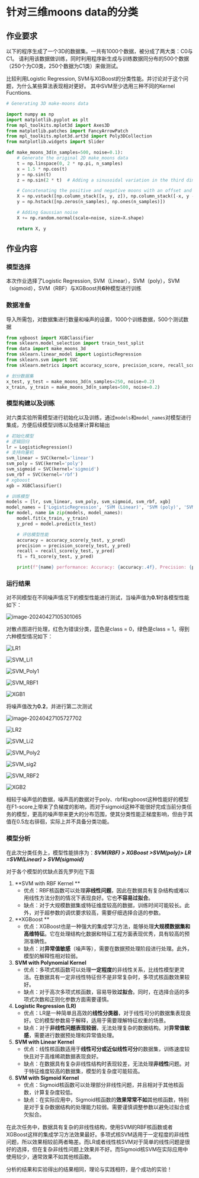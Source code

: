 # 针对三维moons data的分类

## 作业要求

以下的程序生成了一个3D的数据集。一共有1000个数据，被分成了两大类：C0与C1。 请利用该数据做训练，同时利用程序新生成与训练数据同分布的500个数据（250个为C0类，250个数据为C1类）来做测试。

比较利用Logistic Regression, SVM与XGBoost的分类性能。并讨论对于这个问题，为什么某些算法表现相对更好。 其中SVM至少选用三种不同的Kernel Fucntions. 

```python
# Generating 3D make-moons data

import numpy as np
import matplotlib.pyplot as plt
from mpl_toolkits.mplot3d import Axes3D
from matplotlib.patches import FancyArrowPatch
from mpl_toolkits.mplot3d.art3d import Poly3DCollection
from matplotlib.widgets import Slider

def make_moons_3d(n_samples=500, noise=0.1):
    # Generate the original 2D make_moons data
    t = np.linspace(0, 2 * np.pi, n_samples)
    x = 1.5 * np.cos(t)
    y = np.sin(t)
    z = np.sin(2 * t)  # Adding a sinusoidal variation in the third dimension

    # Concatenating the positive and negative moons with an offset and noise
    X = np.vstack([np.column_stack([x, y, z]), np.column_stack([-x, y - 1, -z])])
    y = np.hstack([np.zeros(n_samples), np.ones(n_samples)])

    # Adding Gaussian noise
    X += np.random.normal(scale=noise, size=X.shape)

    return X, y
```

## 作业内容

### 模型选择

本次作业选择了Logistic Regression, SVM（Linear），SVM（poly），SVM（sigmoid），SVM（RBF）与XGBoost共**6**种模型进行训练

### 数据准备

导入所需包，对数据集进行数量和噪声的设置，1000个训练数据，500个测试数据

```python
from xgboost import XGBClassifier
from sklearn.model_selection import train_test_split
from data import make_moons_3d
from sklearn.linear_model import LogisticRegression
from sklearn.svm import SVC
from sklearn.metrics import accuracy_score, precision_score, recall_score, f1_score

# 划分数据集
x_test, y_test = make_moons_3d(n_samples=250, noise=0.2)
x_train, y_train = make_moons_3d(n_samples=500, noise=0.2)
```

### 模型构建以及训练

对六类实验所需模型进行初始化以及训练，通过`models`和`model_names`对模型进行集成，方便后续模型训练以及结果计算和输出

```python
# 初始化模型
# 逻辑回归
lr = LogisticRegression()
# 支持向量机
svm_linear = SVC(kernel='linear')
svm_poly = SVC(kernel='poly')
svm_sigmoid = SVC(kernel='sigmoid')
svm_rbf = SVC(kernel='rbf')
# xgboost
xgb = XGBClassifier()

# 训练模型
models = [lr, svm_linear, svm_poly, svm_sigmoid, svm_rbf, xgb]
model_names = ['LogisticRegression', 'SVM (Linear)', 'SVM (poly)', 'SVM (sigmoid)', 'SVM (RBF)', 'XGBoost']
for model, name in zip(models, model_names):
    model.fit(x_train, y_train)
    y_pred = model.predict(x_test)

    # 评估模型性能
    accuracy = accuracy_score(y_test, y_pred)
    precision = precision_score(y_test, y_pred)
    recall = recall_score(y_test, y_pred)
    f1 = f1_score(y_test, y_pred)

    print(f"{name} performance: Accuracy: {accuracy:.4f}, Precision: {precision:.4f}, Recall: {recall:.4f}, F1-score: {f1:.4f}")

```

### 运行结果

对不同模型在不同噪声情况下的模型性能进行测试，当噪声值为**0.1**时各模型性能如下：

![image-20240427105301065](C:\Users\13059\AppData\Roaming\Typora\typora-user-images\image-20240427105301065.png)

对散点图进行处理，红色为错误分类，蓝色是class = 0，绿色是class = 1，得到六种模型情况如下：

![LR1](D:\university\课程\machine_learning\2024machine_learning\assignment2\LR1.png)

![SVM_Li1](D:\university\课程\machine_learning\2024machine_learning\assignment2\SVM_Li1.png)

![SVM_Poly1](D:\university\课程\machine_learning\2024machine_learning\assignment2\SVM_Poly1.png)

![SVM_RBF1](D:\university\课程\machine_learning\2024machine_learning\assignment2\SVM_RBF1.png)



![XGB1](D:\university\课程\machine_learning\2024machine_learning\assignment2\XGB1.png)

将噪声值改为**0.2**，并进行第二次测试

![image-20240427105727702](C:\Users\13059\AppData\Roaming\Typora\typora-user-images\image-20240427105727702.png)

![LR2](D:\university\课程\machine_learning\2024machine_learning\assignment2\LR2.png)

![SVM_Li2](D:\university\课程\machine_learning\2024machine_learning\assignment2\SVM_Li2.png)

![SVM_Poly2](D:\university\课程\machine_learning\2024machine_learning\assignment2\SVM_Poly2.png)

![SVM_sig2](D:\university\课程\machine_learning\2024machine_learning\assignment2\SVM_sig2.png)

![SVM_RBF2](D:\university\课程\machine_learning\2024machine_learning\assignment2\SVM_RBF2.png)

![XGB2](D:\university\课程\machine_learning\2024machine_learning\assignment2\XGB2.png)

相较于噪声低的数据，噪声高的数据对于poly、rbf和xgboost这种性能好的模型在F1-score上带来了负梯度的影响，而对于sigmoid这种不能很好完成当前分类任务的模型，更高的噪声带来更大的分布范围，使其分类性能正梯度影响，但由于其值在0.5左右徘徊，实际上并不具备分类功能。

### 模型分析

在此次分类任务上，模型性能排序为：***SVM(RBF) > XGBoost >SVM(poly)> LR =SVM(Linear) > SVM(sigmoid)*** 

对于各个模型的优缺点首先罗列在下面

1. **SVM with RBF Kernel **
   - 优点：RBF核函数可以处理**非线性问题**，因此在数据具有复杂结构或难以用线性方法分割的情况下表现良好。它也**不容易过拟合**。
   - 缺点：对于大规模数据集或特征维度较高的数据，训练时间可能较长。此外，对于超参数的调优要求较高，需要仔细选择合适的参数。
2. **XGBoost **
   - 优点：XGBoost也是一种强大的集成学习方法，能够处理**大规模数据集和高维特征**。它在处理结构化数据和特征工程方面表现优秀，具有较高的预测准确性。
   - 缺点：对**异常值敏感**（噪声等），需要在数据预处理阶段进行处理。此外，模型的解释性相对较弱。
3. **SVM with Polynomial Kernel**
   - 优点：多项式核函数可以处理**一定程度**的非线性关系，比线性模型更灵活。在数据具有一定非线性特征但不是非常复杂时，多项式核函数效果较好。
   - 缺点：对于高次多项式核函数，容易导致**过拟合**。同时，在选择合适的多项式次数和正则化参数方面需要谨慎。
4. **Logistic Regression (LR)**
   - 优点：LR是一种简单且高效的**线性分类器**，对于线性可分的数据集表现良好。它的模型参数易于解释，适用于需要理解特征权重的场景。
   - 缺点：对于**非线性问题表现较弱**，无法处理复杂的数据结构。对**异常值敏感**，需要进行数据预处理和异常值处理。
5. **SVM with Linear Kernel**
   - 优点：线性核函数适用于**线性可分或近似线性可分**的数据集，训练速度较快且对于高维稀疏数据表现良好。
   - 缺点：在数据具有复杂非线性结构时表现较差，无法处理**非线性**问题。对于特征维度较高的数据集，模型的复杂度可能较高。
6. **SVM with Sigmoid Kernel**
   - 优点：Sigmoid核函数可以处理部分非线性问题，并且相对于其他核函数，计算复杂度较低。
   - 缺点：在实际应用中，Sigmoid核函数的**效果常常不如**其他核函数，特别是对于复杂数据结构的处理能力较弱。需要谨慎调整参数以避免过拟合或欠拟合。

在此次任务中，数据具有复杂的非线性结构，使用SVM的RBF核函数或者XGBoost这样的集成学习方法效果最好。多项式核SVM适用于一定程度的非线性问题，所以效果相较前两者略差。而LR或者线性核SVM对于简单的线性问题是很好的选择，但在复杂非线性问题上效果并不好。而Sigmoid核SVM在实际应用中使用较少，通常效果不如其他核函数。

分析的结果和实验得出的结果相同，理论与实践相符，是个成功的实验！